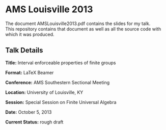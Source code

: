 AMS Louisville 2013
===================

The document AMSLouisville2013.pdf contains the slides for my talk.  
This repository contains that document as well as all the source
code with which it was produced.

Talk Details
------------

**Title:** Interval enforceable properties of finite groups

**Format:** LaTeX Beamer

**Conference:** AMS Southestern Sectional Meeting

**Location:** University of Louisville, KY

**Session:** Special Session on Finite Universal Algebra

**Date:** October 5, 2013

**Current Status:** rough draft

